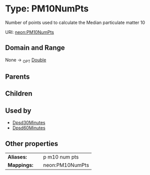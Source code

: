 
# Type: PM10NumPts


Number of points used to calculate the Median particulate matter 10

URI: [neon:PM10NumPts](https://data.neonscience.org/PM10NumPts)


## Domain and Range

None ->  <sub>OPT</sub> [Double](types/Double.md)

## Parents


## Children


## Used by

 * [Dpsd30Minutes](Dpsd30Minutes.md)
 * [Dpsd60Minutes](Dpsd60Minutes.md)

## Other properties

|  |  |  |
| --- | --- | --- |
| **Aliases:** | | p m10 num pts |
| **Mappings:** | | neon:PM10NumPts |

